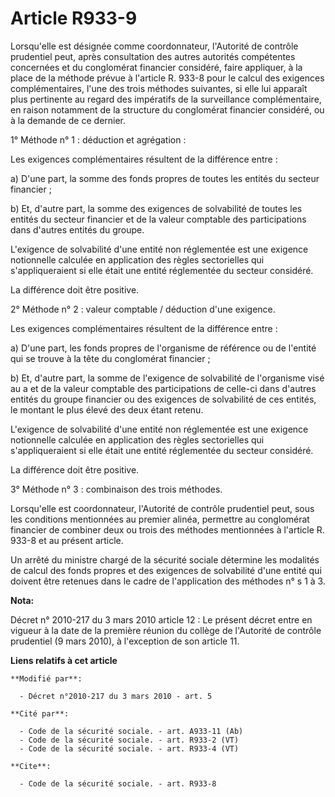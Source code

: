 # Article R933-9

Lorsqu'elle est désignée comme coordonnateur,         l'Autorité de contrôle prudentiel peut, après consultation des autres
autorités compétentes concernées et du conglomérat financier considéré, faire appliquer, à la place de la méthode prévue à
l'article R. 933-8 pour le calcul des exigences complémentaires, l'une des trois méthodes suivantes, si elle lui apparaît
plus pertinente au regard des impératifs de la surveillance complémentaire, en raison notamment de la structure du
conglomérat financier considéré, ou à la demande de ce dernier. 

1° Méthode n° 1 : déduction et agrégation : 

Les exigences complémentaires résultent de la différence entre : 

a) D'une part, la somme des fonds propres de toutes les entités du secteur financier ; 

b) Et, d'autre part, la somme des exigences de solvabilité de toutes les entités du secteur financier et de la valeur
comptable des participations dans d'autres entités du groupe.

L'exigence de solvabilité d'une entité non réglementée est une exigence notionnelle calculée en application des règles
sectorielles qui s'appliqueraient si elle était une entité réglementée du secteur considéré. 

La différence doit être positive. 

2° Méthode n° 2 : valeur comptable / déduction d'une exigence. 

Les exigences complémentaires résultent de la différence entre : 

a) D'une part, les fonds propres de l'organisme de référence ou de l'entité qui se trouve à la tête du conglomérat
financier ; 

b) Et, d'autre part, la somme de l'exigence de solvabilité de l'organisme visé au a et de la valeur comptable des
participations de celle-ci dans d'autres entités du groupe financier ou des exigences de solvabilité de ces entités, le
montant le plus élevé des deux étant retenu.

L'exigence de solvabilité d'une entité non réglementée est une exigence notionnelle calculée en application des règles
sectorielles qui s'appliqueraient si elle était une entité réglementée du secteur considéré. 

La différence doit être positive. 

3° Méthode n° 3 : combinaison des trois méthodes. 

Lorsqu'elle est coordonnateur,         l'Autorité de contrôle prudentiel peut, sous les conditions mentionnées au premier
alinéa, permettre au conglomérat financier de combiner deux ou trois des méthodes mentionnées à l'article R. 933-8 et au
présent article. 

Un arrêté du ministre chargé de la sécurité sociale détermine les modalités de calcul des fonds propres et des exigences de
solvabilité d'une entité qui doivent être retenues dans le cadre de l'application des méthodes n° s 1 à 3.

**Nota:**

Décret n° 2010-217 du 3 mars 2010 article 12 : Le présent décret entre en vigueur à la date de la première réunion du collège
de l'Autorité de contrôle prudentiel (9 mars 2010), à l'exception de son article 11.

**Liens relatifs à cet article**

	**Modifié par**:

	  - Décret n°2010-217 du 3 mars 2010 - art. 5

	**Cité par**:

	  - Code de la sécurité sociale. - art. A933-11 (Ab)
	  - Code de la sécurité sociale. - art. R933-2 (VT)
	  - Code de la sécurité sociale. - art. R933-4 (VT)

	**Cite**:

	  - Code de la sécurité sociale. - art. R933-8
